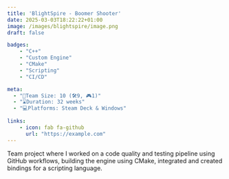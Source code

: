 ```yaml
---
title: 'BlightSpire - Boomer Shooter'
date: 2025-03-03T18:22:22+01:00
image: /images/blightspire/image.png
draft: false

badges:
    - "C++"
    - "Custom Engine"
    - "CMake"
    - "Scripting"
    - "CI/CD"

meta:
  - "👥Team Size: 10 (🛠️9, 🎮1)"
  - "⌛Duration: 32 weeks"
  - "💻Platforms: Steam Deck & Windows"
  
links:
    - icon: fab fa-github
      url: "https://example.com"
---
```


Team project where I worked on a code quality and testing pipeline using GitHub workflows, building the engine using CMake, integrated and created bindings for a scripting language.

<!--more-->